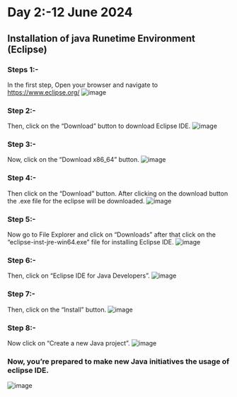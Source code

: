 # Day 2:-12 June 2024
## Installation of java Runetime Environment (Eclipse)

### Steps 1:-
In the first step, Open your browser and navigate to https://www.eclipse.org/
![image](https://github.com/user-attachments/assets/586d443b-a66e-4ae7-b269-f84cfd28e4a4)


### Step 2:-
Then, click on the “Download” button to download Eclipse IDE.
![image](https://github.com/user-attachments/assets/5b0e520f-8397-47cd-8ed0-d7d6023cc897)
### Step 3:-
Now, click on the “Download x86_64” button. 
![image](https://github.com/user-attachments/assets/bfd8422f-2998-456a-9866-283f50b97eca)

### Step 4:-
Then click on the “Download” button. After clicking on the download button the .exe file for the eclipse will be downloaded.
![image](https://github.com/user-attachments/assets/cb9d40ae-7a4e-4bba-bba3-75790cf4b917)

### Step 5:-
Now go to File Explorer and click on “Downloads” after that click on the “eclipse-inst-jre-win64.exe” file for installing Eclipse IDE.
![image](https://github.com/user-attachments/assets/a5253bfb-766c-4ad5-b355-9ad66245ff99)

### Step 6:-
Then, click on “Eclipse IDE for Java Developers”.
![image](https://github.com/user-attachments/assets/85ca122d-f04e-41af-a8d9-96da273e2a98)

### Step 7:-
Then, click on the “Install” button.
![image](https://github.com/user-attachments/assets/73d2b941-332d-4186-8bed-1c0c08c9d887)

### Step 8:-
Now click on “Create a new Java project”. 
![image](https://github.com/user-attachments/assets/c98527da-20c0-4f19-8f75-2b4f5829b3b8)

### Now, you’re prepared to make new Java initiatives the usage of eclipse IDE.
![image](https://github.com/user-attachments/assets/2de2381a-9fae-4dc2-8d6e-0195fd313e59)

